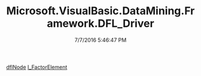 ﻿---
title: Microsoft.VisualBasic.DataMining.Framework.DFL_Driver
date: 7/7/2016 5:46:47 PM
---

[dflNode](T-Microsoft.VisualBasic.DataMining.Framework.DFL_Driver.dflNode.html)
[I_FactorElement](T-Microsoft.VisualBasic.DataMining.Framework.DFL_Driver.I_FactorElement.html)
